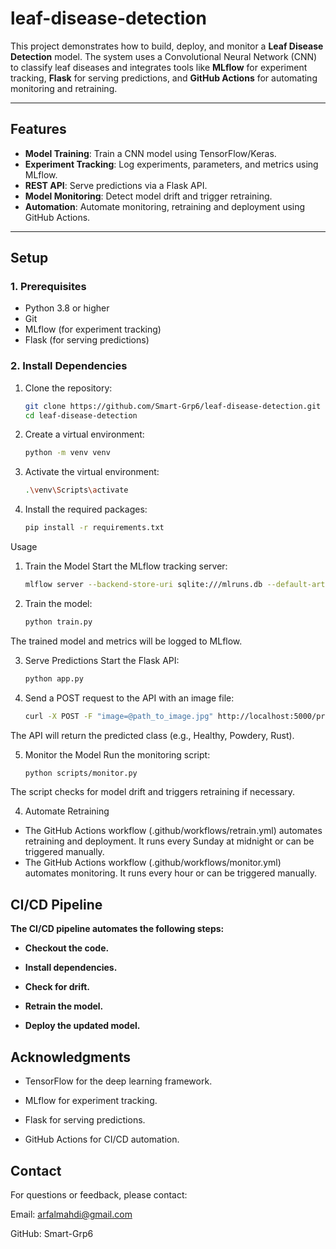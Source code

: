 # leaf-disease-detection

This project demonstrates how to build, deploy, and monitor a **Leaf Disease Detection** model. The system uses a Convolutional Neural Network (CNN) to classify leaf diseases and integrates tools like **MLflow** for experiment tracking, **Flask** for serving predictions, and **GitHub Actions** for automating monitoring and retraining.

---

## **Features**

- **Model Training**: Train a CNN model using TensorFlow/Keras.
- **Experiment Tracking**: Log experiments, parameters, and metrics using MLflow.
- **REST API**: Serve predictions via a Flask API.
- **Model Monitoring**: Detect model drift and trigger retraining.
- **Automation**: Automate monitoring, retraining and deployment using GitHub Actions.

---

## **Setup**

### **1. Prerequisites**
- Python 3.8 or higher
- Git
- MLflow (for experiment tracking)
- Flask (for serving predictions)

### **2. Install Dependencies**
1. Clone the repository:
   ```bash
   git clone https://github.com/Smart-Grp6/leaf-disease-detection.git
   cd leaf-disease-detection
   
2. Create a virtual environment:
   ```bash
   python -m venv venv

3. Activate the virtual environment:
   ```bash
   .\venv\Scripts\activate

4. Install the required packages:
   ```bash
   pip install -r requirements.txt

Usage
1. Train the Model
Start the MLflow tracking server:
   ```bash
   mlflow server --backend-store-uri sqlite:///mlruns.db --default-artifact-root ./mlruns

2. Train the model:
   ```bash
   python train.py
The trained model and metrics will be logged to MLflow.

3. Serve Predictions
Start the Flask API:
   ```bash
   python app.py

4. Send a POST request to the API with an image file:
   ```bash
   curl -X POST -F "image=@path_to_image.jpg" http://localhost:5000/predict
The API will return the predicted class (e.g., Healthy, Powdery, Rust).

5. Monitor the Model
Run the monitoring script:
   ```bash
   python scripts/monitor.py
The script checks for model drift and triggers retraining if necessary.

4. Automate Retraining
- The GitHub Actions workflow (.github/workflows/retrain.yml) automates retraining and deployment. It runs every Sunday at midnight or can be triggered manually.
- The GitHub Actions workflow (.github/workflows/monitor.yml) automates monitoring. It runs every hour or can be triggered manually.

## **CI/CD Pipeline**
**The CI/CD pipeline automates the following steps:**

- **Checkout the code.**

- **Install dependencies.**

- **Check for drift.**

- **Retrain the model.**

- **Deploy the updated model.**


## **Acknowledgments**
- TensorFlow for the deep learning framework.

- MLflow for experiment tracking.

- Flask for serving predictions.

- GitHub Actions for CI/CD automation.

## **Contact**
For questions or feedback, please contact:

Email: arfalmahdi@gmail.com

GitHub: Smart-Grp6

